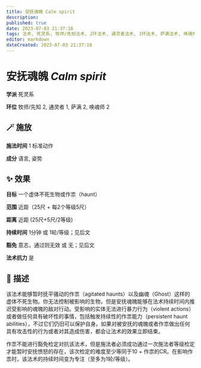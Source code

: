 ```yaml
---
title: 安抚魂魄 Calm spirit
description: 
published: true
date: 2023-07-03 21:37:18
tags: 法术, 死灵系, 牧师/先知法术, 2环法术, 通灵者法术, 1环法术, 萨满法术, 唤魂师法术
editor: markdown
dateCreated: 2023-07-03 21:37:18
---
```


# **安抚魂魄** *Calm spirit*

**学派** 死灵系 

**环位** 牧师/先知 2, 通灵者 1, 萨满 2, 唤魂师 2

## 🪄 施放

**施法时间** 1 标准动作

**成分** 语言, 姿势

## ✨ 效果 

**目标** 一个虚体不死生物或作祟（haunt） 

**范围** 近距（25尺 + 每2个等级5尺）

**距离** 近距 (25尺+5尺/2等级)  

**持续时间** 1分钟 或 1轮/等级；见后文 

**豁免** 意志，通过则无效 或 无；见后文

**法术抗力** 是

## 📖 描述

该法术能够暂时抚平骚动的作祟（agitated haunts）以及幽魂（Ghost）这样的虚体不死生物。你无法控制被影响的生物，但是安抚魂魄能够在法术持续时间内推迟受影响的魂魄的敌对行动。受影响的实体无法进行暴力行为（violent actions）或者做任何具有破坏性的事情，包括触发持续性的作祟能力（persistent haunt abilities），不过它们仍旧可以保护自身。如果对被安抚的魂魄或者作祟做出任何具有攻击性的行为或者对其造成伤害，都会让法术的效果立即结束。

作祟不能进行豁免检定对抗该法术，但是施法者必须成功通过一次施法者等级检定才能暂时安抚愤怒的存在，该次检定的难度至少等同于10 + 作祟的CR。在影响作祟时，该法术的持续时间变为专注（至多为1轮/等级）。
    